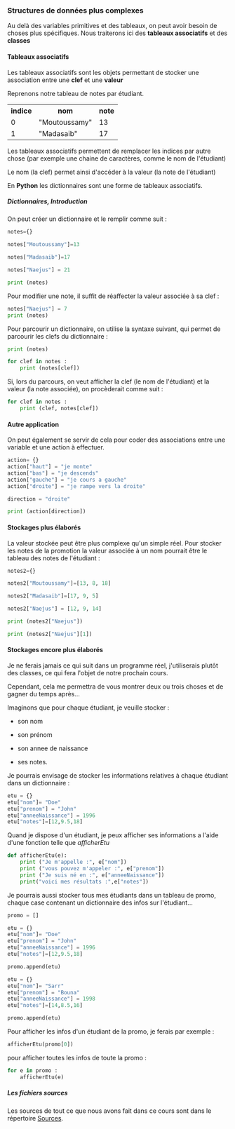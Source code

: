 ### Structures de données plus complexes

Au delà des variables primitives et des tableaux, on peut avoir besoin de choses plus spécifiques.
Nous traiterons ici des **tableaux associatifs** et des **classes**

#### Tableaux associatifs
Les tableaux associatifs sont les objets permettant de stocker une association entre une **clef** et une **valeur**

Reprenons notre tableau de notes par étudiant.

<table>
<th>indice</th><th>nom</th><th> note </th>
<tr><td>0</td><td> "Moutoussamy"</td><td> 13</td></tr>
<tr><td>1</td><td>"Madasaib"</td><td> 17</td></tr>
</table>

Les tableaux associatifs permettent de remplacer les indices par autre chose (par exemple une chaine de caractères, comme le nom de l'étudiant)

Le nom (la clef) permet ainsi d'accéder à la valeur (la note de l'étudiant)

En **Python** les dictionnaires sont une forme de tableaux associatifs.

##### Dictionnaires, Introduction

On peut créer un dictionnaire et le remplir comme suit :
```python
notes={}

notes["Moutoussamy"]=13

notes["Madasaib"]=17

notes["Naejus"] = 21

print (notes)
```

Pour modifier une note, il suffit de réaffecter la valeur associée à sa clef :
```python
notes["Naejus"] = 7
print (notes)
```

Pour parcourir un dictionnaire, on utilise la syntaxe suivant, qui permet de parcourir les clefs du dictionnaire :
```python
print (notes)

for clef in notes :
    print (notes[clef])
```

Si, lors du parcours, on veut afficher la clef (le nom de l'étudiant) et la valeur (la note associée), on procèderait comme suit :
```python
for clef in notes :
    print (clef, notes[clef])
```

#### Autre application
On peut également se servir de cela pour coder des associations entre une variable et une action à effectuer.

```python
action= {}
action["haut"] = "je monte"
action["bas"] = "je descends"
action["gauche"] = "je cours a gauche"
action["droite"] = "je rampe vers la droite"

direction = "droite"

print (action[direction])
```

#### Stockages plus élaborés
La valeur stockée peut être plus complexe qu'un simple réel. Pour stocker les notes de la promotion la valeur associée à un nom pourrait être le tableau des notes de l'étudiant :

```python
notes2={}

notes2["Moutoussamy"]=[13, 8, 18]

notes2["Madasaib"]=[17, 9, 5]

notes2["Naejus"] = [12, 9, 14]

print (notes2["Naejus"])

print (notes2["Naejus"][1])
```

#### Stockages encore plus élaborés
Je ne ferais jamais ce qui suit dans un programme réel, j'utiliserais plutôt des classes, ce qui fera l'objet de notre prochain cours.

Cependant, cela me permettra de vous montrer deux ou trois choses et de gagner du temps après...

Imaginons que pour chaque étudiant, je veuille stocker :

- son nom

- son prénom

- son annee de naissance

- ses notes.

Je pourrais envisage de stocker les informations relatives à chaque étudiant dans un dictionnaire :

```Python
etu = {}
etu["nom"]= "Doe"
etu["prenom"] = "John"
etu["anneeNaissance"] = 1996
etu["notes"]=[12,9.5,18]
```
Quand je dispose d'un étudiant, je peux afficher ses informations a l'aide d'une fonction telle que *afficherEtu*
```python
def afficherEtu(e):
    print ("Je m'appelle :", e["nom"])
    print ("vous pouvez m'appeler :", e["prenom"])
    print ("Je suis né en :", e["anneeNaissance"])
    print("voici mes résultats :",e["notes"])
```

Je pourrais aussi stocker tous mes étudiants dans un tableau de promo, chaque case contenant un dictionnaire des infos sur l'étudiant...

```python
promo = []

etu = {}
etu["nom"]= "Doe"
etu["prenom"] = "John"
etu["anneeNaissance"] = 1996
etu["notes"]=[12,9.5,18]

promo.append(etu)

etu = {}
etu["nom"]= "Sarr"
etu["prenom"] = "Bouna"
etu["anneeNaissance"] = 1998
etu["notes"]=[14,8.5,16]

promo.append(etu)
```

Pour afficher les infos d'un étudiant de la promo, je ferais par exemple :
```python
afficherEtu(promo[0])
```

pour afficher toutes les infos de toute la promo :
```python
for e in promo :
    afficherEtu(e)
```

##### Les fichiers sources

Les sources de tout ce que nous avons fait dans ce cours sont dans le répertoire [Sources](../Sources/index.md).
